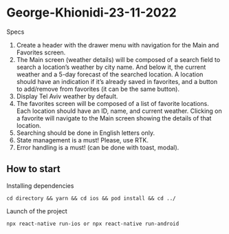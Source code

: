 # George-Khionidi-23-11-2022


Specs
1. Create a header with the drawer menu with navigation for the Main and Favorites screen.
2. The Main screen (weather details) will be composed of a search field to search a location’s weather by city name. And below it, the current weather and a 5-day forecast of the searched location. A location should have an indication if it’s already saved in favorites, and a button to add/remove from favorites (it can be the same button).
3. Display Tel Aviv weather by default.
4. The favorites screen will be composed of a list of favorite locations. Each location
should have an ID, name, and current weather. Clicking on a favorite will navigate to the
Main screen showing the details of that location.
5. Searching should be done in English letters only.
6. State management is a must! Please, use RTK.
7. Error handling is a must! (can be done with toast, modal).


## How to start


Installing dependencies
```
cd directory && yarn && cd ios && pod install && cd ../
```

Launch of the project
```
npx react-native run-ios or npx react-native run-android
```
